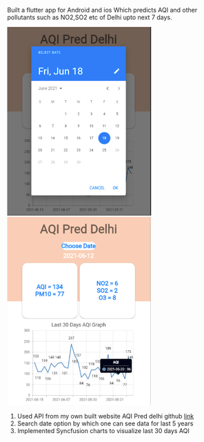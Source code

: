 Built a flutter app for Android and ios Which predicts AQI and other pollutants such as NO2,SO2 etc of Delhi upto next 7 days.

![screenshot](fapps.png)  ![screenshot](mainf.png)

1. Used API from my own built website AQI Pred delhi github [link](https://github.com/vc8006/aqi_pred)
2. Search date option by which one can see data for last 5 years 
3. Implemented Syncfusion charts to visualize last 30 days AQI 

